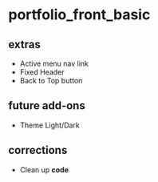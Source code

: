 # portfolio_front_basic

## extras
- Active menu nav link
- Fixed Header
- Back to Top button

## future add-ons
- Theme Light/Dark

## corrections
- Clean up **code**